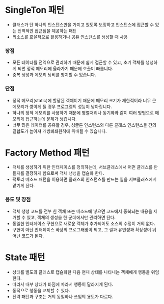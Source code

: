# SingleTon 패턴
- 클래스가 단 하나의 인스턴스만을 가지고 있도록 보장하고 인스턴스에 접근할 수 있는 전역적인 접근점을 제공하는 패턴
- 리소스를 효율적으로 활용하거나 공유 인스턴스를 생성할 때 사용
### 장점
- 모든 데이터를 전역으로 관리하기 때문에 쉽게 접근할 수 있고, 초기 객체를 생성하게 되면 정적 메모리에 올라가기 때문에 호출이 빠릅니다.
- 중복 생성과 메모리 낭비를 방지할 수 있습니다. 
### 단점
- 정적 메모리(static)에 할당된 객체이기 때문에 메모리 크기가 제한적이라 너무 큰 메모리가 쌓이게 될 경우 프로그램의 성능이 낮아집니다.
-  하나의 정적 메모리를 사용하기 때문에 병렬처리나 동기화와 같이 여러 방법으로 메모리게 접근하는데 문제가 생깁니다.
-  너무 많은 데이터를 공유할 경우, 싱글톤 인스턴스와 다른 클래스 인스턴스들 간의 결합도가 높아져 개방폐쇄원칙에 위배될 수 있습니다.

# Factory Method 패턴
- 객체를 생성하기 위한 인터페이스를 정의하는데, 서브클래스에서 어떤 클래스를 만들지를 결정하게 함으로써 객체 생성을 캡슐화 한다.
- 팩토리 메소드 패턴을 이용하면 클래스의 인스턴스를 만드는 일을 서브클래스에게 맡기게 된다.
### 용도 및 장점
- 객체 생성 코드를 전부 한 객체 또는 메소드에 넣으면 코드에서 중복되는 내용을 제거할 수 있고, 객체의 생성을 한 군데에서만 관리하면 된다.
- 동일한 인터페이스 구현으로 새로운 객체가 추가되어도 소스의 수정이 거의 없다.
- 구현이 아닌 인터페이스 바탕의 프로그래밍이 되고, 그 결과 유연성과 확장성이 뛰어난 코드가 된다.
  
# State 패턴
- 상태를 별도의 클래스로 캡슐화한 다음 현재 상태를 나타내는 객체에게 행동을 위임한다.
- 따라서 내부 상태가 바뀜에 따라서 행동이 달라지게 된다.
- 동적으로 행동을 교체할 수 있다.
- 전략 패턴과 구조는 거의 동일하나 쓰임의 용도가 다르다.
